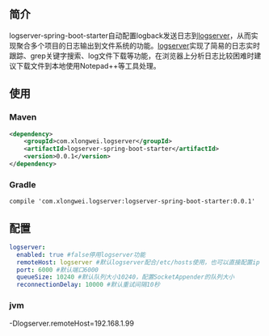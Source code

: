 ## 简介
logserver-spring-boot-starter自动配置logback发送日志到[logserver](https://gitee.com/xlongwei/logserver)，从而实现聚合多个项目的日志输出到文件系统的功能。[logserver](https://gitee.com/xlongwei/logserver)实现了简易的日志实时跟踪、grep关键字搜索、log文件下载等功能，在浏览器上分析日志比较困难时建议下载文件到本地使用Notepad++等工具处理。

## 使用

### Maven
```xml
<dependency>
    <groupId>com.xlongwei.logserver</groupId>
    <artifactId>logserver-spring-boot-starter</artifactId>
    <version>0.0.1</version>
</dependency>
```

### Gradle
```
compile 'com.xlongwei.logserver:logserver-spring-boot-starter:0.0.1'
```

## 配置
```yml
logserver: 
  enabled: true #false停用logserver功能
  remoteHost: logserver #默认logserver配合/etc/hosts使用，也可以直接配置ip
  port: 6000 #默认端口6000
  queueSize: 10240 #默认队列大小10240，配置SocketAppender的队列大小
  reconnectionDelay: 10000 #默认重试间隔10秒
```

### jvm

-Dlogserver.remoteHost=192.168.1.99
